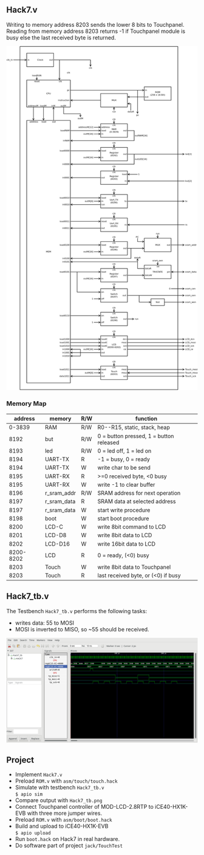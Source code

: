 ## Hack7.v
Writing to memory address 8203 sends the lower 8 bits to Touchpanel. Reading from memory address 8203 returns -1 if Touchpanel module is busy else the last received byte is returned.

![](Hack7.png)

### Memory Map

 |address | memory|R/W|function|
 |-|-|-|-|
 |0-3839  | RAM|R/W|R0--R15, static, stack, heap|
 | 8192    | but|R/W|0 = button pressed, 1 = button released|
 | 8193    | led|R/W|0 = led off, 1 = led on|
 | 8194    | UART-TX|R|-1 = busy, 0 = ready|
 | 8194    | UART-TX|W|write char to be send|
 | 8195    | UART-RX|R|>=0 received byte, <0 busy|
 | 8195    | UART-RX|W|write -1 to clear buffer|
 |8196|r_sram_addr|R/W|SRAM address for next operation|
 |8197|r_sram_data|R|SRAM data at selected address|
 |8197|r_sram_data|W|start write procedure|
 |8198|boot|W|start boot procedure|
 |8200|LCD-C|W|write 8bit command to LCD|
 |8201|LCD-D8|W|write 8bit data to LCD|
 |8202|LCD-D16|W|write 16bit data to LCD|
 |8200-8202|LCD|R|0 = ready, (<0) busy|
 |8203|Touch|W|write 8bit data to Touchpanel|
 |8203|Touch|R|last received byte, or (<0) if busy|

 
## Hack7_tb.v
The Testbench `Hack7_tb.v` performs the following tasks:
* writes data: 55 to MOSI
* MOSI is inverted to MISO, so ~55 should be received.

![](Hack7_tb.png)

## Project

* Implement `Hack7.v`
* Preload `ROM.v` with `asm/touch/touch.hack`
* Simulate with testbench `Hack7_tb.v`  
`$ apio sim`
* Compare output with `Hack7_tb.png`
* Connect Touchpanel controller of MOD-LCD-2.8RTP to iCE40-HX1K-EVB with three more jumper wires.
* Preload `ROM.v` with `asm/boot/boot.hack`
* Build and upload to iCE40-HX1K-EVB  
 `$ apio upload`
* Run `boot.hack` on Hack7 in real hardware.
* Do software part of project `jack/TouchTest`
  